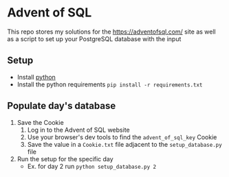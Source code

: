 # Advent of SQL
This repo stores my solutions for the https://adventofsql.com/ site as well as a script to set up your PostgreSQL database with the input

## Setup
- Install [python](https://www.python.org/downloads/)
- Install the python requirements `pip install -r requirements.txt`

## Populate day's database
1. Save the Cookie
   1. Log in to the Advent of SQL website
   1. Use your browser's dev tools to find the `advent_of_sql_key` Cookie
   1. Save the value in a `Cookie.txt` file adjacent to the `setup_database.py` file
1. Run the setup for the specific day
    - Ex. for day 2 run `python setup_database.py 2`
